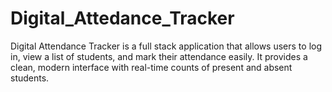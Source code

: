 # Digital_Attedance_Tracker
Digital Attendance Tracker is a full stack application that allows users to log in, view a list of students, and mark their attendance easily. It provides a clean, modern interface with real-time counts of present and absent students.
